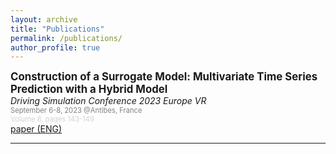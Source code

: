 ```yaml
---
layout: archive
title: "Publications"
permalink: /publications/
author_profile: true
---
```


<span style="font-size:1.2em; ">**Construction of a Surrogate Model: Multivariate Time Series Prediction with a Hybrid Model**</span>  
*Driving Simulation Conference 2023 Europe VR*  
<span style="color:grey; font-size:0.8em; ">September 6-8, 2023 @Antibes, France</span>  
<span style="color:lightgrey; font-size:0.8em; ">Volume 8, pages 143-149</span>  
[paper (ENG)](../files/article_dsc_2023.pdf)

***
